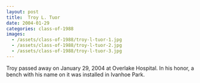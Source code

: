 ```yaml
---
layout: post
title:  Troy L. Tuor
date: 2004-01-29
categories: class-of-1988
images:
  - /assets/class-of-1988/troy-l-tuor-1.jpg
  - /assets/class-of-1988/troy-l-tuor-2.jpg
  - /assets/class-of-1988/troy-l-tuor-3.jpg
---
```

Troy passed away on January 29, 2004 at Overlake Hospital. In his honor, a bench with his name on it was installed in Ivanhoe Park.
